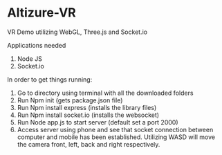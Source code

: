 # Altizure-VR
VR Demo utilizing WebGL, Three.js and Socket.io

Applications needed

1. Node JS
2. Socket.io

In order to get things running:
1.	Go to directory using terminal with all the downloaded folders
2.	Run Npm init (gets package.json file)
3.	Run Npm install express (installs the library files)
4.	Run Npm install socket.io (installs the websocket)
5.  Run Node app.js to start server (default set a port 2000)
6.  Access server using phone and see that socket connection between
    computer and mobile has been established. Utilizing WASD will move the camera
    front, left, back and right respectively.
